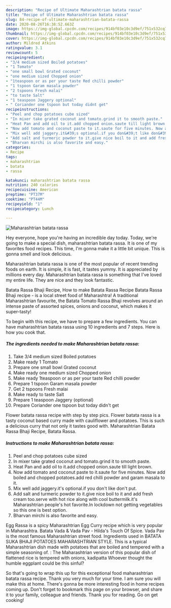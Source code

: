 ```yaml
---
description: "Recipe of Ultimate Maharashtrian batata rassa"
title: "Recipe of Ultimate Maharashtrian batata rassa"
slug: 84-recipe-of-ultimate-maharashtrian-batata-rassa
date: 2020-08-26T16:38:52.663Z
image: https://img-global.cpcdn.com/recipes/914bf03e10c3d9ef/751x532cq70/maharashtrian-batata-rassa-recipe-main-photo.jpg
thumbnail: https://img-global.cpcdn.com/recipes/914bf03e10c3d9ef/751x532cq70/maharashtrian-batata-rassa-recipe-main-photo.jpg
cover: https://img-global.cpcdn.com/recipes/914bf03e10c3d9ef/751x532cq70/maharashtrian-batata-rassa-recipe-main-photo.jpg
author: Mildred Atkins
ratingvalue: 3.1
reviewcount: 5
recipeingredient:
- "3/4 medium sized Boiled potatoes"
- "1 Tomato"
- "one small bowl Grated coconut"
- "one medium sized Chopped onion"
- "1teaspoon or as per your taste Red chilli powder"
- "1 tspoon Garam masala powder"
- "2 tspoons Fresh malai"
- "to taste Salt"
- "1 teaspoon Jaggery optional"
- " Coriander one tspoon but today didnt get"
recipeinstructions:
- "Peel and chop potatoes cube sized"
- "In mixer take grated coconut and tomato.grind it to smooth paste."
- "Heat Pan and add oil to it.add chopped onion.saute till light brown."
- "Now add tomato and coconut paste to it.saute for five minutes. Now add boiled and chopped potatoes.add red chilli powder and garam masala to it."
- "Mix well add jaggery.it&#39;s optional.if you don&#39;t like don&#39;t put."
- "Add salt and turmeric powder to it.give nice boil to it and add fresh cream too.serve with hot rice along with cool buttermilk.it&#39;s Maharashtrian people&#39;s hot favorite.In lockdown not getting vegetables so this one is best option."
- "Bharvan mirchi is also favorite and easy."
categories:
- Recipe
tags:
- maharashtrian
- batata
- rassa

katakunci: maharashtrian batata rassa 
nutrition: 240 calories
recipecuisine: American
preptime: "PT37M"
cooktime: "PT44M"
recipeyield: "1"
recipecategory: Lunch

---
```



![Maharashtrian batata rassa](https://img-global.cpcdn.com/recipes/914bf03e10c3d9ef/751x532cq70/maharashtrian-batata-rassa-recipe-main-photo.jpg)

Hey everyone, hope you're having an incredible day today. Today, we're going to make a special dish, maharashtrian batata rassa. It is one of my favorites food recipes. This time, I'm gonna make it a little bit unique. This is gonna smell and look delicious.

Maharashtrian batata rassa is one of the most popular of recent trending foods on earth. It is simple, it is fast, it tastes yummy. It is appreciated by millions every day. Maharashtrian batata rassa is something that I've loved my entire life. They are nice and they look fantastic.

Batata Rassa Bhaji Recipe, How to make Batata Rassa Recipe Batata Rassa Bhaji recipe - is a local street food of Maharashtra! A traditional Maharashtrian favourite, the Batata Tomato Rassa Bhaji revolves around an intense paste of assorted spices, onions and coconut, which makes it super-tasty!


To begin with this recipe, we have to prepare a few ingredients. You can have maharashtrian batata rassa using 10 ingredients and 7 steps. Here is how you cook that.

<!--inarticleads1-->

##### The ingredients needed to make Maharashtrian batata rassa:

1. Take 3/4 medium sized Boiled potatoes
1. Make ready 1 Tomato
1. Prepare one small bowl Grated coconut
1. Make ready one medium sized Chopped onion
1. Make ready 1teaspoon or as per your taste Red chilli powder
1. Prepare 1 tspoon Garam masala powder
1. Get 2 tspoons Fresh malai
1. Make ready to taste Salt
1. Prepare 1 teaspoon Jaggery (optional)
1. Prepare  Coriander one tspoon but today didn&#39;t get


Flower batata rassa recipe with step by step pics. Flower batata rassa is a tasty coconut based curry made with cauliflower and potatoes. This is such a delicious curry that not only it tastes good with. Maharashtrian Batata Rassa Bhaji Recipe, Batata Rassa. 

<!--inarticleads2-->

##### Instructions to make Maharashtrian batata rassa:

1. Peel and chop potatoes cube sized
1. In mixer take grated coconut and tomato.grind it to smooth paste.
1. Heat Pan and add oil to it.add chopped onion.saute till light brown.
1. Now add tomato and coconut paste to it.saute for five minutes. Now add boiled and chopped potatoes.add red chilli powder and garam masala to it.
1. Mix well add jaggery.it&#39;s optional.if you don&#39;t like don&#39;t put.
1. Add salt and turmeric powder to it.give nice boil to it and add fresh cream too.serve with hot rice along with cool buttermilk.it&#39;s Maharashtrian people&#39;s hot favorite.In lockdown not getting vegetables so this one is best option.
1. Bharvan mirchi is also favorite and easy.


Egg Rassa is a spicy Maharashtrian Egg Curry recipe which is very popular in Maharashtra. Batata Vada &amp; Vada Pav - Hilda&#39;s Touch Of Spice. Vada Pav is the most famous Maharashtrian street food. Ingredients used in BATATA SUKA BHAJI POTATOES MAHARASHTRIAN STYLE. This is a typical Maharashtrian dish made with potatoes that are boiled and tempered with a simple seasoning of. : The Maharashtrian version of this popular dish of flattened rice is tempered with onions, kadipatta Whoever thought the humble eggplant could be this sinful? 

So that's going to wrap this up for this exceptional food maharashtrian batata rassa recipe. Thank you very much for your time. I am sure you will make this at home. There's gonna be more interesting food in home recipes coming up. Don't forget to bookmark this page on your browser, and share it to your family, colleague and friends. Thank you for reading. Go on get cooking!
